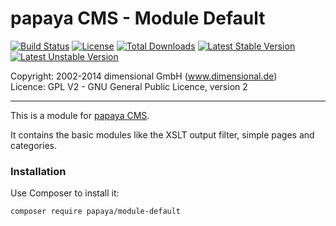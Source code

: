 # papaya CMS - Module Default

[![Build Status](https://travis-ci.org/papayaCMS/papayacms-module-default.svg?branch=master)](https://travis-ci.org/papayaCMS/papayacms-module-default)
[![License](https://poser.pugx.org/papaya/module-default/license.svg)](https://packagist.org/packages/papaya/module-default)
[![Total Downloads](https://poser.pugx.org/papaya/module-default/downloads.svg)](https://packagist.org/packages/papaya/module-default)
[![Latest Stable Version](https://poser.pugx.org/papaya/module-default/v/stable.svg)](https://packagist.org/packages/papaya/module-default)
[![Latest Unstable Version](https://poser.pugx.org/papaya/module-default/v/unstable.svg)](https://packagist.org/packages/papaya/module-default)

Copyright: 2002-2014 dimensional GmbH (www.dimensional.de)<br/>
Licence: GPL V2 - GNU General Public Licence, version 2

-----------------------------------------------------------------------

This is a module for [papaya CMS](http://www.papaya.cms.com/).

It contains the basic modules like the XSLT output filter, simple pages
and categories.

### Installation

Use Composer to install it:

```
composer require papaya/module-default
```

